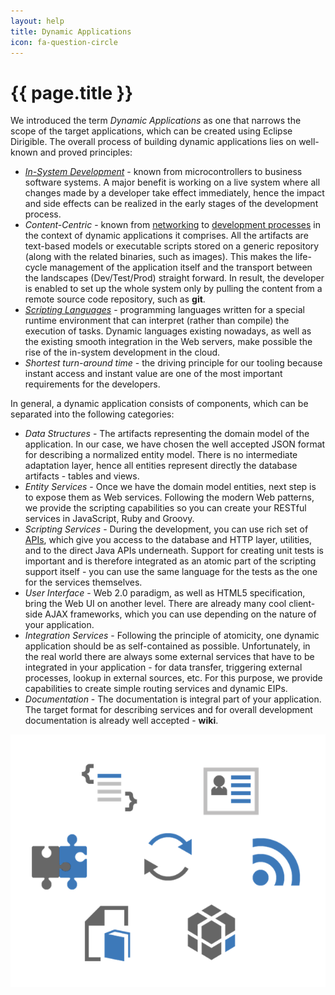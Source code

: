 ```yaml
---
layout: help
title: Dynamic Applications
icon: fa-question-circle
---
```


{{ page.title }}
===

We introduced the term *Dynamic Applications* as one that narrows the scope of the target applications, which can be created using 
Eclipse Dirigible.
The overall process of building dynamic applications lies on well-known and proved principles:

*	[*In-System Development*](http://en.wikipedia.org/wiki/In-system_programming) - known from microcontrollers to business software systems. A major benefit is working on a live system where all changes made by a developer take effect immediately, hence the impact and side effects can be realized in the early stages of the development process.
*	*Content-Centric* - known from [networking](http://en.wikipedia.org/wiki/Named_data_networking) to [development processes](http://en.wikipedia.org/wiki/Domain-driven_design) in the context of dynamic applications it comprises. All the artifacts are text-based models or executable scripts stored on a generic repository (along with the related binaries, such as images). This makes the life-cycle management of the application itself and the transport between the landscapes (Dev/Test/Prod) straight forward. 
In result, the developer is enabled to set up the whole system only by pulling the content from a remote source code repository, such as **git**.
*	[*Scripting Languages*](http://en.wikipedia.org/wiki/Scripting_language) - programming languages written for a special runtime environment that can interpret (rather than compile) the execution of tasks. Dynamic languages existing nowadays, as well as the existing smooth integration in the Web servers, make possible the rise of the in-system development in the cloud.
*	*Shortest turn-around time* - the driving principle for our tooling because instant access and instant value are one of the most important requirements for the developers.

In general, a dynamic application consists of components, which can be separated into the following categories:

*	*Data Structures* - The artifacts representing the domain model of the application. In our case, we have chosen the well accepted JSON format for describing a normalized entity model. There is no intermediate adaptation layer, hence all entities represent directly the database artifacts - tables and views.
*	*Entity Services* - Once we have the domain model entities, next step is to expose them as Web services. Following the modern Web patterns, we provide the scripting capabilities so you can create your RESTful services in JavaScript, Ruby and Groovy.
*	*Scripting Services* - During the development, you can use rich set of [APIs](api.html), which give you access to the database and HTTP layer, utilities, and to the direct Java APIs underneath. Support for creating unit tests is important and is therefore integrated as an atomic part of the scripting support itself - you can use the same language for the tests as the one for the services themselves.
*	*User Interface* - Web 2.0 paradigm, as well as HTML5 specification, bring the Web UI on another level. There are already many cool client-side AJAX frameworks, which you can use depending on the nature of your application.
*	*Integration Services* - Following the principle of atomicity, one dynamic application should be as self-contained as possible. Unfortunately, in the real world there are always some external services that have to be integrated in your application - for data transfer, triggering external processes, lookup in external sources, etc. For this purpose, we provide capabilities to create simple routing services and dynamic EIPs.
*	*Documentation* - The documentation is integral part of your application. The target format for describing services and for overall development documentation is already well accepted - **wiki**.

![Target Application](images/target_app.png)

